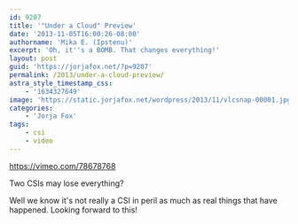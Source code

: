 ```yaml
---
id: 9207
title: '"Under a Cloud" Preview'
date: '2013-11-05T16:00:26-08:00'
authorname: 'Mika E. (Ipstenu)'
excerpt: 'Oh, it''s a BOMB. That changes everything!'
layout: post
guid: 'https://jorjafox.net/?p=9207'
permalink: /2013/under-a-cloud-preview/
astra_style_timestamp_css:
    - '1634327649'
image: 'https://static.jorjafox.net/wordpress/2013/11/vlcsnap-00001.jpg'
categories:
    - 'Jorja Fox'
tags:
    - csi
    - video
---
```


https://vimeo.com/78678768

Two CSIs may lose everything?

Well we know it's not really a CSI in peril as much as real things that have happened. Looking forward to this!
